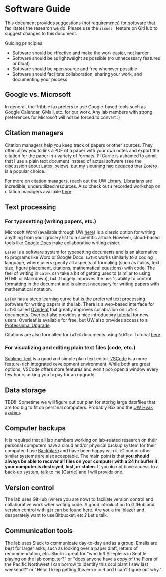 # Software Guide

This document provides suggestions (not requirements) for software that facilitates the research we do. Please use the ``issues `` feature on GitHub to suggest changes to this document.

Guiding principles: 

- Software should be effective and make the work easier, not harder
- Software should be as lightweight as possible (no unnecessary features or bloat)
- Software should be open source and free whenever possible
- Software should facilitate collaboration, sharing your work, and documenting your process 

## Google vs. Microsoft 

In general, the Tribble lab prefers to use Google-based tools such as Google Calendar, GMail, etc. for our work. Any lab members with strong preferences for Microsoft will not be forced to convert :) 

## Citation managers

Citation managers help you keep track of papers or other sources. They often allow you to link a PDF of a paper with your own notes and export the citation for the paper in a variety of formats. PI Carrie is ashamed to admit that I use a plain text document instead of actual software (see the discussion about Latex, below), but my sleuthing had deduced that [Zotero](https://guides.lib.uw.edu/research/zotero) is a popular choice.

For more on citation managers, reach out the [UW Library](https://lib.uw.edu/about/contact/). Librarians are incredible, underutilized resources. Also check out a recorded workshop on citation managers available [here](http://www.lib.washington.edu/commons/services/workshops/citations?_gl=1*qpbden*_ga*NjEyODUxMjg2LjE3MjIxOTI0NTE.*_ga_63X2ZQHK8P*MTcyODE0MjU3Mi42LjEuMTcyODE0MzE0Ny4wLjAuMA..). 

## Text processing 

### For typesetting (writing papers, etc.) 

Microsoft Word (available through UW [here](https://itconnect.uw.edu/uware/microsoft-office-for-desktop/)) is a classic option for writing anything from your grocery list to a scientific article. However, cloud-based tools like [Google Docs](docs.google.com) make collaborative writing easier. 

``LaTeX`` is a software system for typesetting documents and is an alternative to programs like Word or Google Docs. ``LaTeX`` works similarly to a coding language, where users specify all aspects of formating (such as italics, text size, figure placement, citations, mathematical equations) with code. The feel of writing in ``Latex`` can take a bit of getting used to (similar to using HTML or Markdown), but it hugely improves the user's ability to control formatting in the document and is almost necessary for writing papers with mathematical notation. 

``LaTeX`` has a steep learning curve but is the preferred text processing software for writing papers in the lab. There is a web-based interface for ``LaTeX`` called [Overleaf](https://www.overleaf.com/) that greatly improves collabration on ``LaTeX`` documents. Overleaf also provides a nice introductory [tutorial](https://www.overleaf.com/learn/latex/Learn_LaTeX_in_30_minutes) for new users. Overleaf is available for free, but UW also provides access to a [Professional Upgrade](https://admin.artsci.washington.edu/computing/overleaf-latex-editor-professional-upgrade).

Citations are also formatted for ``LaTeX`` documents using ``BibTex``. Tutorial [here](https://www.economics.utoronto.ca/osborne/latex/BIBTEX.HTM).   

### For visualizing and editing plain text files (code, etc.)

[Sublime Text](https://www.sublimetext.com/) is a good and simple plain text editor. [VSCode](https://code.visualstudio.com/) is a more feature-rich integrated development environment. While both are great options, VSCode offers more features and won't pop open a window every few hours asking you to pay for an upgrade. 

## Data storage 

TBD!!! Sometime we will figure out our plan for storing large datafiles that are too big to fit on personal computers. Probably Box and the [UW Hyak system](https://hyak.uw.edu/docs/storage/data/).

## Computer backups 

It is required that all lab members working on lab-related research on their personal computers have a cloud and/or physical backup system for their computer. I use [Backblaze](https://www.backblaze.com/) and have been happy with it. iCloud or other similar systems are also acceptable. The main point is that **you should always be able to recover all files on your computer with a 24 hr buffer if your computer is destroyed, lost, or stolen**. If you do not have access to a back-up system, talk to me [Carrie] and I will provide one. 

## Version control 

The lab uses GitHub (where you are now) to faciliate version control and collaborative work when writing code. A good introduction to GitHub and version control with ``git`` can be found [here](https://swcarpentry.github.io/git-novice/). Are you a trailblazer and desperately want to use Bitbucket, etc.? Let's talk. 

## Communication tools

The lab uses Slack to communicate day-to-day and as a group. Emails are best for larger asks, such as looking over a paper draft, letters of recommendation, etc. Slack is great for "who left Sleepless in Seattle playing on the lab computer?" or "does anyone have a copy of the Flora of the Pacific Northwest I can borrow to identify this cool plant I saw last weekend?" or "Help! I keep getting this error in R and I can't figure out why." 

